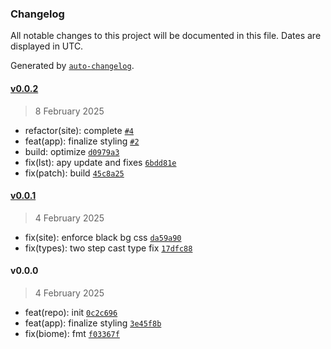 ### Changelog

All notable changes to this project will be documented in this file. Dates are displayed in UTC.

Generated by [`auto-changelog`](https://github.com/CookPete/auto-changelog).

#### [v0.0.2](https://github.com/manifoldfinance/www-frontend/compare/v0.0.1...v0.0.2)

> 8 February 2025

- refactor(site): complete [`#4`](https://github.com/manifoldfinance/www-frontend/pull/4)
- feat(app): finalize styling [`#2`](https://github.com/manifoldfinance/www-frontend/pull/2)
- build: optimize [`d0979a3`](https://github.com/manifoldfinance/www-frontend/commit/d0979a3960cc2571be05158dbd897412e151a2cb)
- fix(lst): apy update and fixes [`6bdd81e`](https://github.com/manifoldfinance/www-frontend/commit/6bdd81ef4ab2604f0d350d5cd2c67985eaf76de7)
- fix(patch): build [`45c8a25`](https://github.com/manifoldfinance/www-frontend/commit/45c8a25daa0b845ee44c96d3f7cbe5f935304aea)

#### [v0.0.1](https://github.com/manifoldfinance/www-frontend/compare/v0.0.0...v0.0.1)

> 4 February 2025

- fix(site): enforce black bg css [`da59a90`](https://github.com/manifoldfinance/www-frontend/commit/da59a90dfa10621f5f8e3750ec131acc6b1af479)
- fix(types): two step cast type fix [`17dfc88`](https://github.com/manifoldfinance/www-frontend/commit/17dfc88cf820abb7ae464c0178c3e77d3b196376)

#### v0.0.0

> 4 February 2025

- feat(repo): init [`0c2c696`](https://github.com/manifoldfinance/www-frontend/commit/0c2c696bc290273633b02677ed412dfb08606999)
- feat(app): finalize styling [`3e45f8b`](https://github.com/manifoldfinance/www-frontend/commit/3e45f8b806c648fcf3faaaccd6d2100a4170b67f)
- fix(biome): fmt [`f03367f`](https://github.com/manifoldfinance/www-frontend/commit/f03367fabd916be518925a309f788baea51aca04)
